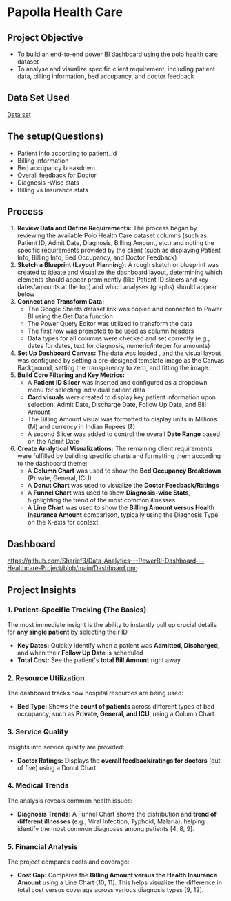 # Papolla Health Care

## Project Objective
   - To build an end-to-end power BI dashboard using the polo health care dataset
   - To analyse and visualize specific client requirement, including patient data, billing information, bed accupancy, and doctor feedback 

## Data Set Used
<a href=" past it link ">Data set</a>

## The setup(Questions)
- Patient info according to patient_Id
- Billing information
- Bed accupancy breakdown
- Overall feedback for Doctor
- Diagnosis -Wise stats
- Billing vs Insurance stats

## Process


1.  **Review Data and Define Requirements:** The process began by reviewing the available Polo Health Care dataset columns (such as Patient ID, Admit Date, Diagnosis, Billing Amount, etc.) and noting the specific requirements provided by the client (such as displaying Patient Info, Billing Info, Bed Occupancy, and Doctor Feedback)
2.  **Sketch a Blueprint (Layout Planning):** A rough sketch or blueprint was created to ideate and visualize the dashboard layout, determining which elements should appear prominently (like Patient ID slicers and key dates/amounts at the top) and which analyses (graphs) should appear below 
3.  **Connect and Transform Data:**
    *   The Google Sheets dataset link was copied and connected to Power BI using the Get Data function 
    *   The Power Query Editor was utilized to transform the data 
    *   The first row was promoted to be used as column headers 
    *   Data types for all columns were checked and set correctly (e.g., dates for dates, text for diagnosis, numeric/integer for amounts) 
4.  **Set Up Dashboard Canvas:** The data was loaded , and the visual layout was configured by setting a pre-designed template image as the Canvas Background, setting the transparency to zero, and fitting the image.
5.  **Build Core Filtering and Key Metrics:**
    *   A **Patient ID Slicer** was inserted and configured as a dropdown menu for selecting individual patient data 
    *   **Card visuals** were created to display key patient information upon selection: Admit Date, Discharge Date, Follow Up Date, and Bill Amount 
    *   The Billing Amount visual was formatted to display units in Millions (M) and currency in Indian Rupees (₹) 
    *   A second Slicer was added to control the overall **Date Range** based on the Admit Date 
6.  **Create Analytical Visualizations:** The remaining client requirements were fulfilled by building specific charts and formatting them according to the dashboard theme:
    *   A **Column Chart** was used to show the **Bed Occupancy Breakdown** (Private, General, ICU) 
    *   A **Donut Chart** was used to visualize the **Doctor Feedback/Ratings** 
    *   A **Funnel Chart** was used to show **Diagnosis-wise Stats**, highlighting the trend of the most common illnesses 
    *   A **Line Chart** was used to show the **Billing Amount versus Health Insurance Amount** comparison, typically using the Diagnosis Type on the X-axis for context

## Dashboard 
https://github.com/Sharief3/Data-Analytics---PowerBI-Dashboard---Healthcare-Project/blob/main/Dashboard.png

## Project Insights

### 1. Patient-Specific Tracking (The Basics)
The most immediate insight is the ability to instantly pull up crucial details for **any single patient** by selecting their ID

*   **Key Dates:** Quickly identify when a patient was **Admitted, Discharged**, and when their **Follow Up Date** is scheduled
*   **Total Cost:** See the patient's **total Bill Amount** right away 

### 2. Resource Utilization
The dashboard tracks how hospital resources are being used:

*   **Bed Type:** Shows the **count of patients** across different types of bed occupancy, such as **Private, General, and ICU**, using a Column Chart 

### 3. Service Quality
Insights into service quality are provided:

*   **Doctor Ratings:** Displays the **overall feedback/ratings for doctors** (out of five) using a Donut Chart

### 4. Medical Trends
The analysis reveals common health issues:

*   **Diagnosis Trends:** A Funnel Chart shows the distribution and **trend of different illnesses** (e.g., Viral Infection, Typhoid, Malaria), helping identify the most common diagnoses among patients [4, 8, 9].

### 5. Financial Analysis
The project compares costs and coverage:

*   **Cost Gap:** Compares the **Billing Amount versus the Health Insurance Amount** using a Line Chart [10, 11]. This helps visualize the difference in total cost versus coverage across various diagnosis types [9, 12].

